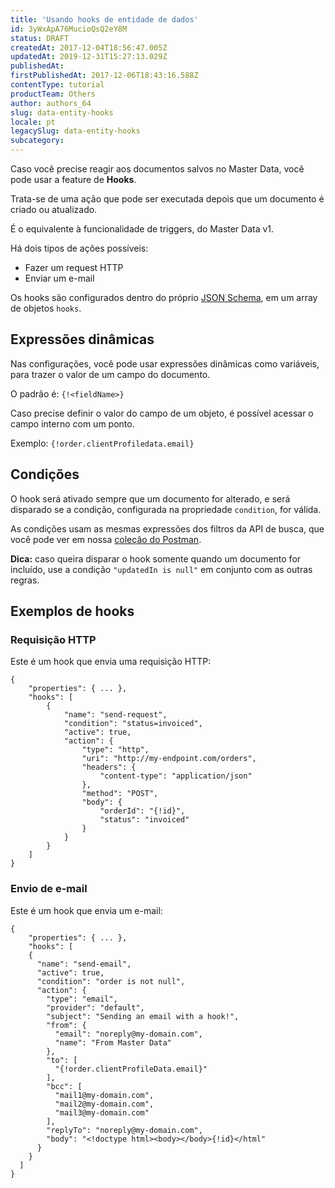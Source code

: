 ```yaml
---
title: 'Usando hooks de entidade de dados'
id: 3yWxApA76MucioQsQ2eY8M
status: DRAFT
createdAt: 2017-12-04T18:56:47.005Z
updatedAt: 2019-12-31T15:27:13.029Z
publishedAt: 
firstPublishedAt: 2017-12-06T18:43:16.588Z
contentType: tutorial
productTeam: Others
author: authors_64
slug: data-entity-hooks
locale: pt
legacySlug: data-entity-hooks
subcategory: 
---
```


Caso você precise reagir aos documentos salvos no Master Data, você pode usar a feature de __Hooks__. 

Trata-se de uma ação que pode ser executada depois que um documento é criado ou atualizado.

É o equivalente à funcionalidade de triggers, do Master Data v1.

Há dois tipos de ações possíveis:
- Fazer um request HTTP
- Enviar um e-mail

Os hooks são configurados dentro do próprio [JSON Schema](http://help.vtex.com/pt/tutorial/master-data-v2), em um array de objetos `hooks`.

## Expressões dinâmicas

Nas configurações, você pode usar expressões dinâmicas como variáveis, para trazer o valor de um campo do documento.

O padrão é: `{!<fieldName>}`

Caso precise definir o valor do campo de um objeto, é possível acessar o campo interno com um ponto.

Exemplo: `{!order.clientProfiledata.email}`

## Condições

O hook será ativado sempre que um documento for alterado, e será disparado se a condição, configurada na propriedade `condition`, for válida.

As condições usam as mesmas expressões dos filtros da API de busca, que você pode ver em nossa [coleção do Postman](https://documenter.getpostman.com/view/164907/master-data-api-v2-beta/7EHbXTe#8b140ee9-e806-7fb6-942c-f5ba9723d57c).

**Dica:** caso queira disparar o hook somente quando um documento for incluído, use a condição `"updatedIn is null"` em conjunto com as outras regras.


## Exemplos de hooks

### Requisição HTTP

Este é um hook que envia uma requisição HTTP:
```
{
	"properties": { ... },
	"hooks": [
		{
			"name": "send-request",
			"condition": "status=invoiced",
			"active": true,
			"action": {
				"type": "http",
				"uri": "http://my-endpoint.com/orders",
				"headers": {
					"content-type": "application/json"
				},
				"method": "POST",
				"body": {
					"orderId": "{!id}",
					"status": "invoiced"
				}
			}
		}
	]
}
```

### Envio de e-mail

Este é um hook que envia um e-mail:
```
{
	"properties": { ... },
	"hooks": [
    {
      "name": "send-email",
      "active": true,
      "condition": "order is not null",
      "action": {
        "type": "email",
        "provider": "default",
        "subject": "Sending an email with a hook!",
        "from": {
          "email": "noreply@my-domain.com",
          "name": "From Master Data"
        },
        "to": [
          "{!order.clientProfileData.email}"
        ],
        "bcc": [
          "mail1@my-domain.com",
          "mail2@my-domain.com",
          "mail3@my-domain.com"
        ],
        "replyTo": "noreply@my-domain.com",
        "body": "<!doctype html><body></body>{!id}</html"
      }
    }
  ]
}
```

